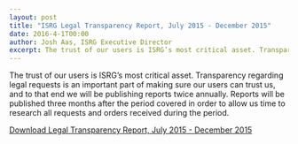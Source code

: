 ```yaml
---
layout: post
title: "ISRG Legal Transparency Report, July 2015 - December 2015"
date: 2016-4-1T00:00
author: Josh Aas, ISRG Executive Director
excerpt: The trust of our users is ISRG’s most critical asset. Transparency regarding legal requests is an important part of making sure our users can trust us, and to that end we will be publishing reports twice annually.
---
```


The trust of our users is ISRG’s most critical asset. Transparency regarding legal requests is an important part of making sure our users can trust us, and to that end we will be publishing reports twice annually. Reports will be published three months after the period covered in order to allow us time to research all requests and orders received during the period.

[Download Legal Transparency Report, July 2015 - December 2015](/documents/ISRG-Legal-Transparency-Report-April-1-2016.pdf)
